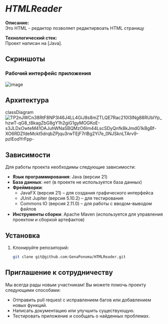 # *HTMLReader*

**Описание:**  
Это HTML - редактор позволяет редактирвоать HTML страницу

**Технологический стек:**  
Проект написан на [Java]. 


## Скриншоты

### Рабочий интерфейс приложения

![image](https://github.com/user-attachments/assets/c8ff94b8-cd73-46b6-8e0e-e4e8ee41c20f)


## Архитектура



classDiagram![TP2nJWCn38RtF8NP3l46J4LL4GiJ8s8mZTLQE7Rac210l3lNg88RUblYp_hzwT-qG8_t8kagZbG8gY1h2giG1gyMOGKoE-s3JLDxOwteM41OAJuhWNaSBQMzO6lm44LscSDyQnfk8kJmdG1kBgBf-XO6RDZfdeMckt5drqbZPjqu3rwTEjF7rlBg2Yi7e_0NJSknLTArv9-pzIEodYrFpp-](https://github.com/user-attachments/assets/d371e874-9354-4d72-bfc0-ae216c35d32b)



## Зависимости


Для работы проекта необходимы следующие зависимости:

- **Язык программирования**: Java (версии 21)
- **База данных**: нет (в проекте не используется база данных)
- **Фреймворки**:
  - JavaFX (версия 21) – для создания графического интерфейса
  - JUnit Jupiter (версия 5.10.2) – для тестирования
  - Commons IO (версия 2.11.0) – для работы с вводом-выводом файлов
- **Инструменты сборки**: Apache Maven (используется для управления проектом и сборкой артефактов)

## Установка

1. Клонируйте репозиторий:
   ```bash
   git clone git@github.com:GenaPonoma/HTMLReader.git
   ```


## Приглашение к сотрудничеству

Мы всегда рады новым участникам! Вы можете помочь проекту следующими способами:

- Отправить pull request с исправлением багов или добавлением новых функций.
- Написать документацию или улучшить существующую.
- Тестировать приложение и сообщать о найденных проблемах.






